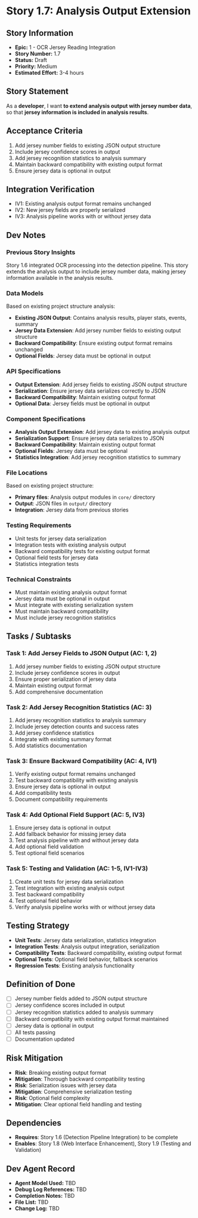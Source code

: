 # Story 1.7: Analysis Output Extension

## Story Information
- **Epic:** 1 - OCR Jersey Reading Integration
- **Story Number:** 1.7
- **Status:** Draft
- **Priority:** Medium
- **Estimated Effort:** 3-4 hours

## Story Statement
As a **developer**,
I want **to extend analysis output with jersey number data**,
so that **jersey information is included in analysis results**.

## Acceptance Criteria
1. Add jersey number fields to existing JSON output structure
2. Include jersey confidence scores in output
3. Add jersey recognition statistics to analysis summary
4. Maintain backward compatibility with existing output format
5. Ensure jersey data is optional in output

## Integration Verification
- IV1: Existing analysis output format remains unchanged
- IV2: New jersey fields are properly serialized
- IV3: Analysis pipeline works with or without jersey data

## Dev Notes

### Previous Story Insights
Story 1.6 integrated OCR processing into the detection pipeline. This story extends the analysis output to include jersey number data, making jersey information available in the analysis results.

### Data Models
Based on existing project structure analysis:
- **Existing JSON Output**: Contains analysis results, player stats, events, summary
- **Jersey Data Extension**: Add jersey number fields to existing output structure
- **Backward Compatibility**: Ensure existing output format remains unchanged
- **Optional Fields**: Jersey data must be optional in output

### API Specifications
- **Output Extension**: Add jersey fields to existing JSON output structure
- **Serialization**: Ensure jersey data serializes correctly to JSON
- **Backward Compatibility**: Maintain existing output format
- **Optional Data**: Jersey fields must be optional in output

### Component Specifications
- **Analysis Output Extension**: Add jersey data to existing analysis output
- **Serialization Support**: Ensure jersey data serializes to JSON
- **Backward Compatibility**: Maintain existing output format
- **Optional Fields**: Jersey data must be optional
- **Statistics Integration**: Add jersey recognition statistics to summary

### File Locations
Based on existing project structure:
- **Primary files**: Analysis output modules in `core/` directory
- **Output**: JSON files in `output/` directory
- **Integration**: Jersey data from previous stories

### Testing Requirements
- Unit tests for jersey data serialization
- Integration tests with existing analysis output
- Backward compatibility tests for existing output format
- Optional field tests for jersey data
- Statistics integration tests

### Technical Constraints
- Must maintain existing analysis output format
- Jersey data must be optional in output
- Must integrate with existing serialization system
- Must maintain backward compatibility
- Must include jersey recognition statistics

## Tasks / Subtasks

### Task 1: Add Jersey Fields to JSON Output (AC: 1, 2)
1. Add jersey number fields to existing JSON output structure
2. Include jersey confidence scores in output
3. Ensure proper serialization of jersey data
4. Maintain existing output format
5. Add comprehensive documentation

### Task 2: Add Jersey Recognition Statistics (AC: 3)
1. Add jersey recognition statistics to analysis summary
2. Include jersey detection counts and success rates
3. Add jersey confidence statistics
4. Integrate with existing summary format
5. Add statistics documentation

### Task 3: Ensure Backward Compatibility (AC: 4, IV1)
1. Verify existing output format remains unchanged
2. Test backward compatibility with existing analysis
3. Ensure jersey data is optional in output
4. Add compatibility tests
5. Document compatibility requirements

### Task 4: Add Optional Field Support (AC: 5, IV3)
1. Ensure jersey data is optional in output
2. Add fallback behavior for missing jersey data
3. Test analysis pipeline with and without jersey data
4. Add optional field validation
5. Test optional field scenarios

### Task 5: Testing and Validation (AC: 1-5, IV1-IV3)
1. Create unit tests for jersey data serialization
2. Test integration with existing analysis output
3. Test backward compatibility
4. Test optional field behavior
5. Verify analysis pipeline works with or without jersey data

## Testing Strategy
- **Unit Tests**: Jersey data serialization, statistics integration
- **Integration Tests**: Analysis output integration, serialization
- **Compatibility Tests**: Backward compatibility, existing output format
- **Optional Tests**: Optional field behavior, fallback scenarios
- **Regression Tests**: Existing analysis functionality

## Definition of Done
- [ ] Jersey number fields added to JSON output structure
- [ ] Jersey confidence scores included in output
- [ ] Jersey recognition statistics added to analysis summary
- [ ] Backward compatibility with existing output format maintained
- [ ] Jersey data is optional in output
- [ ] All tests passing
- [ ] Documentation updated

## Risk Mitigation
- **Risk**: Breaking existing output format
- **Mitigation**: Thorough backward compatibility testing
- **Risk**: Serialization issues with jersey data
- **Mitigation**: Comprehensive serialization testing
- **Risk**: Optional field complexity
- **Mitigation**: Clear optional field handling and testing

## Dependencies
- **Requires**: Story 1.6 (Detection Pipeline Integration) to be complete
- **Enables**: Story 1.8 (Web Interface Enhancement), Story 1.9 (Testing and Validation)

## Dev Agent Record
- **Agent Model Used:** TBD
- **Debug Log References:** TBD
- **Completion Notes:** TBD
- **File List:** TBD
- **Change Log:** TBD





